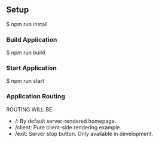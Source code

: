 ## Setup
$ npm run install

### Build Application
$ npm run build

### Start Application
$ npm run start

### Application Routing
ROUTING WILL BE:
* /: By default server-rendered homepage.
* /client: Pure client-side rendering example.
* /exit: Server stop button. Only available in development. 
